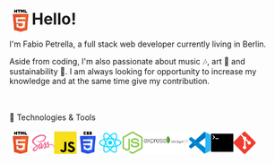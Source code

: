 # Hello! <img align="left" alt="waving" width="40px" src="./img/html.png" />

I'm Fabio Petrella, a full stack web developer currently living in Berlin. 
<br />

Aside from coding, I'm also passionate about music 🎶, art 🎨 and sustainability 🌳.
I am always looking for opportunity to increase my knowledge and at the same time give my contribution.
<br />
<br />
<br />


🔧 Technologies & Tools
<br />
<br />
<img align="left" alt="HTML5" width="40px" src="./img/html.png" />
<img align="left" alt="Sass" width="40px" src="./img/sass.png" />
<img align="left" alt="JavaScript" width="40px" src="./img/javascript.png" />
<img align="left" alt="CSS3" width="40px" src="./img/css.png" />
<img align="left" alt="React" width="40px" src="./img/react.png" />
<img align="left" alt="Node.js" width="40px" src="./img/nodejs.png" />
<img align="left" alt="Express" width="40px" src="./img/express.png" />
<img align="left" alt="MongoDB" width="40px" src="./img/mongodb.png" />
<img align="left" alt="Visual Studio Code" width="40px" src="./img/vscode.png" />
<img align="left" alt="Terminal" width="40px" src="./img/terminal.png" />
<img align="left" alt="Git" width="40px" src="./img/git.png" />
</details>
<br />
<br />
<br />